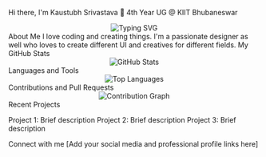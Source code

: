 Hi there, I'm Kaustubh Srivastava 👋
4th Year UG @ KIIT Bhubaneswar
<div align="center">
  <img src="https://readme-typing-svg.herokuapp.com?font=Fira+Code&pause=1000&width=435&lines=Full+Stack+Developer;Open+Source+Enthusiast;Always+learning+new+things" alt="Typing SVG" />
</div>
About Me
I love coding and creating things. I'm a passionate designer as well who loves to create different UI and creatives for different fields. 
My GitHub Stats
<div align="center">
  <img src="https://github-readme-stats.vercel.app/api?username=YogiK2001&show_icons=true&count_private=true&hide_border=true" alt="GitHub Stats" />
</div>
Languages and Tools
<div align="center">
  <img src="https://github-readme-stats.vercel.app/api/top-langs/?username=YogiK2001&layout=compact&hide_border=true" alt="Top Languages" />
</div>
Contributions and Pull Requests
<div align="center">
  <img src="https://github-profile-summary-cards.vercel.app/api/cards/profile-details?username=YogiK2001&theme=vue" alt="Contribution Graph" />
</div>
Recent Projects

Project 1: Brief description
Project 2: Brief description
Project 3: Brief description

Connect with me
[Add your social media and professional profile links here]
